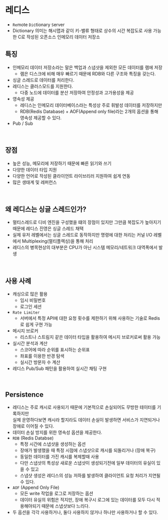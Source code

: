 # 레디스
- `Re`mote `Di`ctionary `S`erver
- Dictionary 의미는 해시맵과 같이 키-밸류 형태로 상수의 시간 복잡도로 사용 가능한 C로 작성된 오픈소스 인메모리 데이터 저장소

## 특징
- 인메모리 데이터 저장소라는 말은 백업과 스냅샷을 제외한 모든 데이터를 램에 저장
  - 램은 디스크에 비해 매우 빠르기 때문에 RDB와 다른 구조와 특징을 갖는다.
- 싱글 스레드로 데이터를 처리한다.
- 레디스는 클러스모드를 지원한다.
  - 다중 노드에 데이터를 분산 저장하여 안정성과 고가용성을 제공
- 영속성 제공
  - 레디스는 인메모리 데이터베이스라는 특성상 주로 휘발성 데이터를 저장하지만  
  - RDB(Redis Database) + AOF(Append only file)라는 2개의 옵션을 통해 영속성 제공할 수 있다.
- Pub / Sub

<br>

## 장점
- 높은 성능, 메모리에 저장하기 때문에 빠른 읽기와 쓰기
- 다양한 데이터 타입 지원
- 다양한 언어로 작성된 클라이언트 라이브리러 지원하여 쉽게 연동
- 많은 생태계 및 레퍼런스

<br>

## 왜 레디스는 싱글 스레드인가?
- 멀티스레드로 디비 엔진을 구성했을 떄의 장점이 있지만 그만큼 복잡도가 높아지기 때문에 레디스 진영은 싱글 스레드 채택
- 실제 유저 레벨에서는 싱글 스레드로 동작하지만 명령에 대한 처리는 커널 I/O 레벨에서 Multiplexing(멀티플렉싱)을 통해 처리
- 레디스의 병목현상의 대부분은 CPU가 아닌 시스템 메모리/네트워크 대역폭에서 발생

<br>

## 사용 사례
- 캐싱으로 많은 활용
  - 임시 비밀번호
  - 로그인 세션
- `Rate Limiter`
  - 서버에서 특정 API에 대한 요청 횟수를 제한하기 위해 사용하는 기술로 Redis로 쉽게 구현 가능
- 메시지 브로커
  - 리스트나 스트림지 같은 데이터 타입을 활용하여 메시지 브로커로써 활용 가능
- 실시간 분석과 계산
  - 스코어에 따라 순위를 표시하는 순위표
  - 좌표를 이용한 반경 탐색
  - 실시간 방문자 수 계산
- 레디스 Pub/Sub 패턴을 활용하여 실시간 채팅 구현

<br>

## Persistence
- 레디스는 주로 캐시로 사용되기 때문에 기본적으로 손실되어도 무방한 테이터를 기록하지만 <br>
실제 운영하다보면 캐시라 할지라도 데이터 손실이 발생하면 서비스가 지연되거나 장애로 이어질 수 있다. 
- 데이터 손실 방지를 위한 영속성 옵션을 제공한다.
- `RDB` (Redis Databse)
  - 특정 시간에 스냅샷을 생성하는 옵션
  - 장애가 발생했을 때 특정 시점에 스냅샷으로 캐시를 되돌리거나 (장애 복구)
  - 동일한 데이터를 가진 캐시를 복제할때 사용
  - 다만 스냅샷의 특성상 새로운 스냅샷이 생성되기전에 일부 데이터의 유실이 있을 수 있고 
  - 스냅샷 생성은 레디스의 성능 저하를 발생하여 클라이언트 요청 처리가 지연될 수 있다.
- `AOF` (Append Only File)
  - 모든 write 작업을 로그로 저장하는 옵션
  - 데이터 유실의 위험은 적지만, 장애 복구시 로그에 있는 데이터를 모두 다시 적용해야되기 때문에 스냅샷보다 느리다.
- 두 옵션을 각각 사용하거나, 둘다 사용하지 않거나 하나만 사용하거나 할 수 있다.


